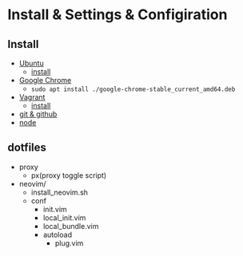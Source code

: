 Install & Settings & Configiration
========

Install
-------

- [Ubuntu](https://www.ubuntulinux.jp/)
    - [install](./docs/ubuntu.md)
- [Google Chrome](https://www.google.co.jp/chrome/browser/desktop/index.html)
    - `sudo apt install ./google-chrome-stable_current_amd64.deb`
- [Vagrant](https://www.vagrantup.com/)
    - [install](./docs/vagrant.md)
- [git & github](./docs/git.md)
- [node](./docs/node.md)


dotfiles
-----------
- proxy
    - px(proxy toggle script)
- neovim/
    - install_neovim.sh
    - conf
        - init.vim
        - local_init.vim
        - local_bundle.vim
        - autoload
            - plug.vim